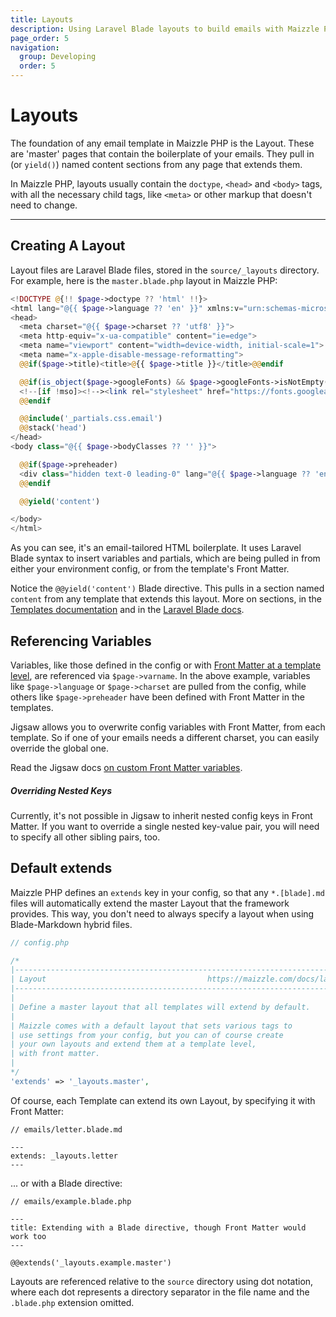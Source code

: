 ```yaml
---
title: Layouts
description: Using Laravel Blade layouts to build emails with Maizzle PHP
page_order: 5
navigation:
  group: Developing
  order: 5
---
```


# Layouts

The foundation of any email template in Maizzle PHP is the Layout.
These are 'master' pages that contain the boilerplate of your emails.
They pull in (or `yield()`) named content sections from any page that extends them.

In Maizzle PHP, layouts usually contain the `doctype`, `<head>` and `<body>` tags, with all the necessary child tags, like `<meta>` or other markup that doesn't need to change.

---

## Creating A Layout

Layout files are Laravel Blade files, stored in the `source/_layouts` directory.
For example, here is the `master.blade.php` layout in Maizzle PHP:

```php
<!DOCTYPE @{!! $page->doctype ?? 'html' !!}>
<html lang="@{{ $page->language ?? 'en' }}" xmlns:v="urn:schemas-microsoft-com:vml" xmlns:o="urn:schemas-microsoft-com:office:office">
<head>
  <meta charset="@{{ $page->charset ?? 'utf8' }}">
  <meta http-equiv="x-ua-compatible" content="ie=edge">
  <meta name="viewport" content="width=device-width, initial-scale=1">
  <meta name="x-apple-disable-message-reformatting">
  @@if($page->title)<title>@{{ $page->title }}</title>@@endif

  @@if(is_object($page->googleFonts) && $page->googleFonts->isNotEmpty())
  <!--[if !mso]><!--><link rel="stylesheet" href="https://fonts.googleapis.com/css?family=@{{ $page->googleFontsString() }}"><!--<![endif]-->
  @@endif

  @@include('_partials.css.email')
  @@stack('head')
</head>
<body class="@{{ $page->bodyClasses ?? '' }}">

  @@if($page->preheader)
  <div class="hidden text-0 leading-0" lang="@{{ $page->language ?? 'en' }}">@{!! $page->preheader !!}</div>
  @@endif

  @@yield('content')

</body>
</html>
```

As you can see, it's an email-tailored HTML boilerplate. It uses Laravel Blade syntax to insert variables and partials,
which are being pulled in from either your environment config, or from the template's Front Matter.

Notice the `@@yield('content')` Blade directive. This pulls in a section named `content` from any template that extends this layout.
More on sections, in the [Templates documentation](/docs/templates/#defining-sections) and in the [Laravel Blade docs](https://laravel.com/docs/5.6/blade#defining-a-layout).

## Referencing Variables

Variables, like those defined in the config or with [Front Matter at a template level](/docs/pages/#page-variables), are referenced via `$page->varname`.
In the above example, variables like `$page->language` or `$page->charset` are pulled from the config, while others like `$page->preheader` have been defined with Front Matter in the templates.

Jigsaw allows you to overwrite config variables with Front Matter, from each template.
So if one of your emails needs a different charset, you can easily override the global one.

Read the Jigsaw docs [on custom Front Matter variables](http://jigsaw.tighten.co/docs/content-markdown/).

<div class="bg-grey-lightest border-l-4 border-orange p-4 mb-4" role="alert">
    <h5 class="text-grey-darker text-base font-semibold p-0 mb-2">Overriding Nested Keys</h5>
    <div class="text-grey-dark">
        Currently, it's not possible in Jigsaw to inherit nested config keys in Front Matter.
        If you want to override a single nested key-value pair, you will need to specify all other sibling pairs, too.
    </div>
</div>

## Default extends

Maizzle PHP defines an `extends` key in your config, so that any `*.[blade].md` files will automatically extend the master Layout that the framework provides.
This way, you don't need to always specify a layout when using Blade-Markdown hybrid files.

```php
// config.php

/*
|-----------------------------------------------------------------------------
| Layout                                    https://maizzle.com/docs/layouts/
|-----------------------------------------------------------------------------
|
| Define a master layout that all templates will extend by default.
|
| Maizzle comes with a default layout that sets various tags to
| use settings from your config, but you can of course create
| your own layouts and extend them at a template level,
| with front matter.
|
*/
'extends' => '_layouts.master',
```

Of course, each Template can extend its own Layout, by specifying it with Front Matter:

```
// emails/letter.blade.md

---
extends: _layouts.letter
---
```

... or with a Blade directive:

```
// emails/example.blade.php

---
title: Extending with a Blade directive, though Front Matter would work too
---

@@extends('_layouts.example.master')
```
<div class="bg-grey-lightest border-l-4 border-blue p-4 mb-4" role="alert">
  <div class="text-grey-darker">Layouts are referenced relative to the <code>source</code> directory using dot notation, where each dot represents a directory separator in the file name and the <code>.blade.php</code> extension omitted.</div>
</div>
